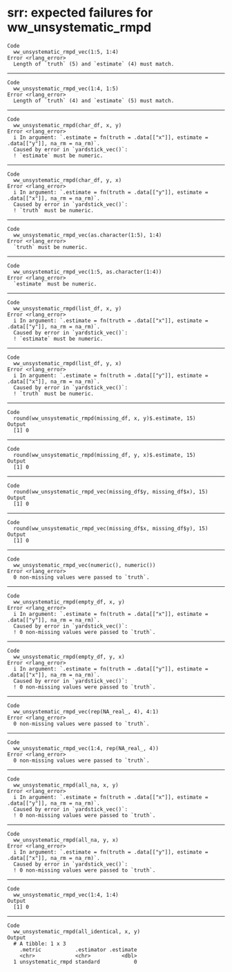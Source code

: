 # srr: expected failures for ww_unsystematic_rmpd

    Code
      ww_unsystematic_rmpd_vec(1:5, 1:4)
    Error <rlang_error>
      Length of `truth` (5) and `estimate` (4) must match.

---

    Code
      ww_unsystematic_rmpd_vec(1:4, 1:5)
    Error <rlang_error>
      Length of `truth` (4) and `estimate` (5) must match.

---

    Code
      ww_unsystematic_rmpd(char_df, x, y)
    Error <rlang_error>
      i In argument: `.estimate = fn(truth = .data[["x"]], estimate = .data[["y"]], na_rm = na_rm)`.
      Caused by error in `yardstick_vec()`:
      ! `estimate` must be numeric.

---

    Code
      ww_unsystematic_rmpd(char_df, y, x)
    Error <rlang_error>
      i In argument: `.estimate = fn(truth = .data[["y"]], estimate = .data[["x"]], na_rm = na_rm)`.
      Caused by error in `yardstick_vec()`:
      ! `truth` must be numeric.

---

    Code
      ww_unsystematic_rmpd_vec(as.character(1:5), 1:4)
    Error <rlang_error>
      `truth` must be numeric.

---

    Code
      ww_unsystematic_rmpd_vec(1:5, as.character(1:4))
    Error <rlang_error>
      `estimate` must be numeric.

---

    Code
      ww_unsystematic_rmpd(list_df, x, y)
    Error <rlang_error>
      i In argument: `.estimate = fn(truth = .data[["x"]], estimate = .data[["y"]], na_rm = na_rm)`.
      Caused by error in `yardstick_vec()`:
      ! `estimate` must be numeric.

---

    Code
      ww_unsystematic_rmpd(list_df, y, x)
    Error <rlang_error>
      i In argument: `.estimate = fn(truth = .data[["y"]], estimate = .data[["x"]], na_rm = na_rm)`.
      Caused by error in `yardstick_vec()`:
      ! `truth` must be numeric.

---

    Code
      round(ww_unsystematic_rmpd(missing_df, x, y)$.estimate, 15)
    Output
      [1] 0

---

    Code
      round(ww_unsystematic_rmpd(missing_df, y, x)$.estimate, 15)
    Output
      [1] 0

---

    Code
      round(ww_unsystematic_rmpd_vec(missing_df$y, missing_df$x), 15)
    Output
      [1] 0

---

    Code
      round(ww_unsystematic_rmpd_vec(missing_df$x, missing_df$y), 15)
    Output
      [1] 0

---

    Code
      ww_unsystematic_rmpd_vec(numeric(), numeric())
    Error <rlang_error>
      0 non-missing values were passed to `truth`.

---

    Code
      ww_unsystematic_rmpd(empty_df, x, y)
    Error <rlang_error>
      i In argument: `.estimate = fn(truth = .data[["x"]], estimate = .data[["y"]], na_rm = na_rm)`.
      Caused by error in `yardstick_vec()`:
      ! 0 non-missing values were passed to `truth`.

---

    Code
      ww_unsystematic_rmpd(empty_df, y, x)
    Error <rlang_error>
      i In argument: `.estimate = fn(truth = .data[["y"]], estimate = .data[["x"]], na_rm = na_rm)`.
      Caused by error in `yardstick_vec()`:
      ! 0 non-missing values were passed to `truth`.

---

    Code
      ww_unsystematic_rmpd_vec(rep(NA_real_, 4), 4:1)
    Error <rlang_error>
      0 non-missing values were passed to `truth`.

---

    Code
      ww_unsystematic_rmpd_vec(1:4, rep(NA_real_, 4))
    Error <rlang_error>
      0 non-missing values were passed to `truth`.

---

    Code
      ww_unsystematic_rmpd(all_na, x, y)
    Error <rlang_error>
      i In argument: `.estimate = fn(truth = .data[["x"]], estimate = .data[["y"]], na_rm = na_rm)`.
      Caused by error in `yardstick_vec()`:
      ! 0 non-missing values were passed to `truth`.

---

    Code
      ww_unsystematic_rmpd(all_na, y, x)
    Error <rlang_error>
      i In argument: `.estimate = fn(truth = .data[["y"]], estimate = .data[["x"]], na_rm = na_rm)`.
      Caused by error in `yardstick_vec()`:
      ! 0 non-missing values were passed to `truth`.

---

    Code
      ww_unsystematic_rmpd_vec(1:4, 1:4)
    Output
      [1] 0

---

    Code
      ww_unsystematic_rmpd(all_identical, x, y)
    Output
      # A tibble: 1 x 3
        .metric           .estimator .estimate
        <chr>             <chr>          <dbl>
      1 unsystematic_rmpd standard           0

